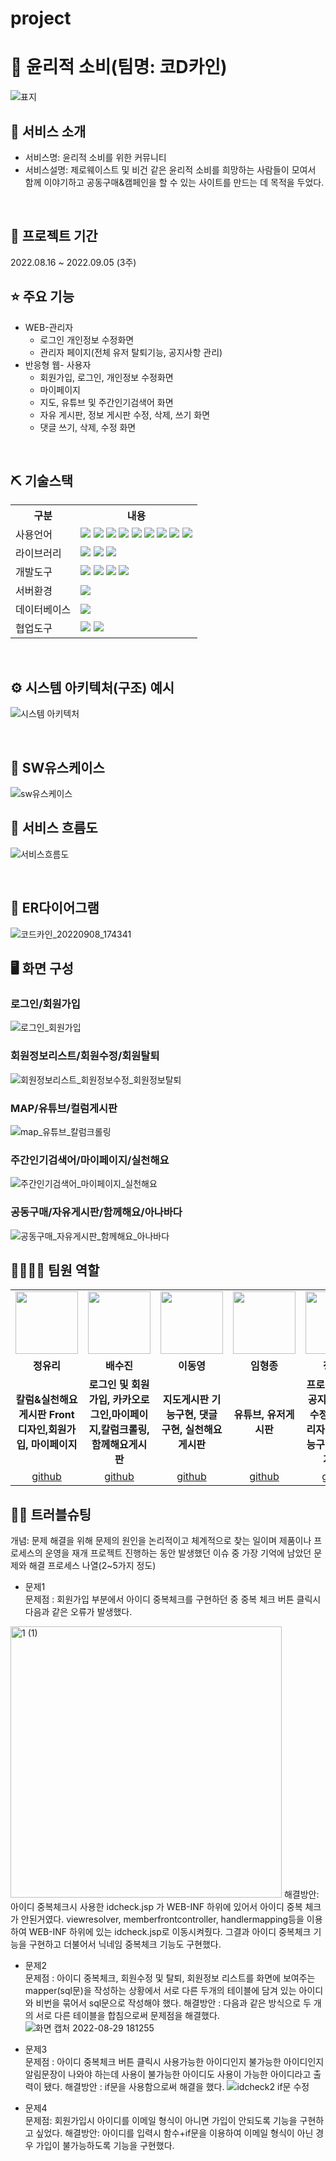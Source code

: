 # project
# 📎 윤리적 소비(팀명: 코D카인)
![표지](https://user-images.githubusercontent.com/108060144/189081142-b401b69d-03a4-4123-8492-3e600d9a5070.jpg)


## 👀 서비스 소개
* 서비스명:  윤리적 소비를 위한 커뮤니티 
* 서비스설명: 제로웨이스트 및 비건 같은 윤리적 소비를 희망하는 사람들이 모여서 함께 이야기하고 공동구매&캠페인을 할 수 있는 사이트를 만드는 데 목적을 두었다. 
<br>

## 📅 프로젝트 기간
2022.08.16 ~ 2022.09.05 (3주)
<br>

## ⭐ 주요 기능
* WEB-관리자
    * 로그인 개인정보 수정화면
    * 관리자 페이지(전체 유저 탈퇴기능, 공지사항 관리)
* 반응형 웹- 사용자
    * 회원가입, 로그인, 개인정보 수정화면
    * 마이페이지
    * 지도, 유튜브 및 주간인기검색어 화면
    * 자유 게시판, 정보 게시판 수정, 삭제, 쓰기 화면
    * 댓글 쓰기, 삭제, 수정 화면

<br>

## ⛏ 기술스택
<table>
    <tr>
        <th>구분</th>
        <th>내용</th>
    </tr>
    <tr>
        <td>사용언어</td>
        <td>
            <img src="https://img.shields.io/badge/Java-007396?style=for-the-badge&logo=java&logoColor=white"/>
            <img src="https://img.shields.io/badge/Python-3776AB?style=for-the-badge&logo=Python&logoColor=white"/>
            <img src="https://img.shields.io/badge/HTML5-E34F26?style=for-the-badge&logo=HTML5&logoColor=white"/>
            <img src="https://img.shields.io/badge/CSS3-1572B6?style=for-the-badge&logo=CSS3&logoColor=white"/>
            <img src="https://img.shields.io/badge/JavaScript-F7DF1E?style=for-the-badge&logo=JavaScript&logoColor=white"/>
            <img src="https://img.shields.io/badge/JSON-3776AB?style=for-the-badge&logo=JSON&logoColor=white"/>
           <img src="https://img.shields.io/badge/JSP-007395?style=for-the-badge&logo=JSP&logoColor=white"/> 
           <img src="https://img.shields.io/badge/Ajax-00599C?style=for-the-badge&logo=Ajax&logoColor=white"/> 
           <img src="https://img.shields.io/badge/jQuery-0769AD?style=for-the-badge&logo=jQuery&logoColor=white"/> 
        </td>
    </tr>
    <tr>
        <td>라이브러리</td>
        <td>
            <img src="https://img.shields.io/badge/BootStrap-7952B3?style=for-the-badge&logo=BootStrap&logoColor=white"/>
            <img src="https://img.shields.io/badge/KakaoMap-FFCD00?style=for-the-badge&logo=Kakao&logoColor=white"/>
           <img src="https://img.shields.io/badge/Kakao Api-007CE2?style=for-the-badge&logo=KaKao Api&logoColor=white">
        </td>
    </tr>
    <tr>
        <td>개발도구</td>
        <td>
            <img src="https://img.shields.io/badge/Eclipse-2C2255?style=for-the-badge&logo=Eclipse&logoColor=white"/>
            <img src="https://img.shields.io/badge/Anaconda-44A833?style=for-the-badge&logo=Anaconda&logoColor=white"/>
            <img src="https://img.shields.io/badge/Jupyter-F37626?style=for-the-badge&logo=Jupyter&logoColor=white"/>
            <img src="https://img.shields.io/badge/VSCode-007ACC?style=for-the-badge&logo=VisualStudioCode&logoColor=white"/>
        </td>
    </tr>
    <tr>
        <td>서버환경</td>
        <td>
            <img src="https://img.shields.io/badge/Apache Tomcat-D22128?style=for-the-badge&logo=Apache Tomcat&logoColor=white"/>
        </td>
    </tr>
    <tr>
        <td>데이터베이스</td>
        <td>            
            <img src="https://img.shields.io/badge/Oracle 11g-F80000?style=for-the-badge&logo=Oracle&logoColor=white"/>
        </td>
    </tr>
    <tr>
        <td>협업도구</td>
        <td>
            <img src="https://img.shields.io/badge/Git-F05032?style=for-the-badge&logo=Git&logoColor=white"/>
            <img src="https://img.shields.io/badge/GitHub-181717?style=for-the-badge&logo=GitHub&logoColor=white"/>
        </td>
    </tr>
</table>


<br>


## ⚙ 시스템 아키텍처(구조) 예시 
![시스템 아키텍처](https://user-images.githubusercontent.com/108060144/191792863-796306dc-eaa1-452c-a096-cb428ead12f4.jpg)

<br>

## 📌 SW유스케이스
![sw유스케이스](https://user-images.githubusercontent.com/108060144/191792975-d3f46638-e481-4171-aa1c-5abef883ea16.jpg)
<br>


## 📌 서비스 흐름도
![서비스흐름도](https://user-images.githubusercontent.com/108060144/191793113-4e80bddc-b80e-492e-8b1a-07ca3f509f6b.jpg)

<br>

## 📌 ER다이어그램
![코드카인_20220908_174341](https://user-images.githubusercontent.com/108060144/189081822-68925dbe-7e0f-472b-bd2d-e9d9235e63e2.png)
<br>

## 🖥 화면 구성

### 로그인/회원가입
![로그인_회원가입](https://user-images.githubusercontent.com/108060144/193868357-2874bd26-9a4a-4399-9092-f04b17b487fe.png)
<br>

### 회원정보리스트/회원수정/회원탈퇴
![회원정보리스트_회원정보수정_회원정보탈퇴](https://user-images.githubusercontent.com/108060144/193868497-1ffd096b-7000-43f1-959b-5ae5d5803cde.png)
<br>

### MAP/유튜브/컬럼게시판
![map_유튜브_칼럼크롤링](https://user-images.githubusercontent.com/108060144/193868636-60a05278-fd2d-4a82-baad-df04d4815eac.png)
<br>

### 주간인기검색어/마이페이지/실천해요
![주간인기검색어_마이페이지_실천해요](https://user-images.githubusercontent.com/108060144/193868763-0ffbb941-7f0c-4cb7-9da8-006da086a28b.png)
<br>

### 공동구매/자유게시판/함께해요/아나바다
![공동구매_자유게시판_함께해요_아나바다](https://user-images.githubusercontent.com/108060144/193868899-1bb270bf-16f9-4ffe-89c5-ff6749830c94.png)
<br>

## 👨‍👩‍👦‍👦 팀원 역할
<table>
  <tr>
    <td align="center"><img src="https://user-images.githubusercontent.com/108060144/193870782-8d0d61be-8e4e-44cc-b977-d9d610edc2bc.png" width="100" height="100"/></td>
    <td align="center"><img src="https://user-images.githubusercontent.com/108060144/193871794-93883309-928e-4d59-aff6-2d10f1c215d7.png" width="100" height="100"/></td>
    <td align="center"><img src="https://user-images.githubusercontent.com/108060144/193872033-09a3ad1a-4eac-436e-b3b0-6c9ca66cb476.png" width="100" height="100"/></td>
    <td align="center"><img src="https://user-images.githubusercontent.com/108060144/193872289-9310ae8a-0dfe-4278-800e-151f3878e77e.png" width="100" height="100"/></td>
    <td align="center"><img src="https://user-images.githubusercontent.com/108060144/193872477-c90da1b8-d02b-45e5-9392-6803e343e2fe.png" width="100" height="100"/></td>
     <td align="center"><img src="https://user-images.githubusercontent.com/108060144/193872151-4b2bf4ae-4e9b-4e26-80a6-981c12caf6b8.png" width="100" height="100"/></td>
  </tr>
  <tr>
    <td align="center"><strong>정유리</strong></td>
    <td align="center"><strong>배수진</strong></td>
    <td align="center"><strong>이동영</strong></td>
    <td align="center"><strong>임형종</strong></td>
    <td align="center"><strong>정대일</strong></td>
    <td align="center"><strong>최정윤</strong></td>
  </tr>
  <tr>
    <td align="center"><b>칼럼&실천해요 게시판 Front디자인,회원가입, 마이페이지</b></td>
    <td align="center"><b>로그인 및 회원가입, 카카오로그인,마이페이지,칼럼크롤링,함께해요게시판</b></td>
    <td align="center"><b>지도게시판 기능구현, 댓글 구현, 실천해요게시판</b></td>
    <td align="center"><b>유튜브, 유저게시판</b></td>
    <td align="center"><b>프로젝트 총괄,공지사항 기능수정, 지도,관리자 페이지 기능구현, 등급제 게시판</b></td>
    <td align="center"><b>메인페이지 디자인,디자인 총괄, 칼럼 크롤링,주간 인기검색어,공동구매게시판</b></td>
  </tr>
  <tr>
    <td align="center"><a href="https://github.com/magnetic8" target='_blank'>github</a></td>
    <td align="center"><a href="https://github.com/suuuuuejin" target='_blank'>github</a></td>
    <td align="center"><a href="https://github.com/ldy28" target='_blank'>github</a></td>
    <td align="center"><a href="https://github.com/imhyeongjong" target='_blank'>github</a></td>
    <td align="center"><a href="https://github.com/Arcana12" target='_blank'>github</a></td>
    <td align="center"><a href="https://github.com/Amarinnn" target='_blank'>github</a></td>
  </tr>
</table>

## 🤾‍♂️ 트러블슈팅
개념: 문제 해결을 위해 문제의 원인을 논리적이고 체계적으로 찾는 일이며 제품이나 프로세스의 운영을 재개
프로젝트 진행하는 동안 발생했던 이슈 중 가장 기억에 남았던 문제와 해결 프로세스 나열(2~5가지 정도)
  
* 문제1<br>
 문제점 : 회원가입 부분에서 아이디 중복체크를 구현하던 중 중복 체크 버튼 클릭시 다음과 같은 오류가 발생했다.
 <img width="434" alt="1 (1)" src="https://user-images.githubusercontent.com/108060144/191793226-7565a86b-3ee4-4830-aa2f-6040fb1e1b8c.png">
 해결방안:  아이디 중복체크시 사용한 idcheck.jsp 가 WEB-INF 하위에 있어서 아이디 중복 체크가 안된거였다.
 viewresolver, memberfrontcontroller, handlermapping등을 이용하여 WEB-INF 하위에 있는 idcheck.jsp로 이동시켜줬다.  
 그결과 아이디 중복체크 기능을 구현하고 더불어서 닉네임 중복체크 기능도 구현했다. 
 
 
 
* 문제2<br>
 문제점 : 아이디 중복체크, 회원수정 및 탈퇴, 회원정보 리스트를 화면에 보여주는 mapper(sql문)을 작성하는 상황에서
 서로 다른 두개의 테이블에 담겨 있는 아이디와 비번을 묶어서 sql문으로 작성해야 했다.
 해결방안 : 다음과 같은 방식으로 두 개의 서로 다른 테이블을 합침으로써 문제점을 해결했다. 
 ![화면 캡처 2022-08-29 181255](https://user-images.githubusercontent.com/108060144/191795014-e786328a-36d5-4dca-a7db-a810ac6acec2.png)
 
 * 문제3<br>
 문제점 : 아이디 중복체크 버튼 클릭시 사용가능한 아이디인지 불가능한 아이디인지 알림문장이 나와야 하는데 
 사용이 불가능한 아이디도 사용이 가능한 아이디라고 출력이 됐다. 
 해결방안 : if문을 사용함으로써 해결을 했다. 
 ![idcheck2 if문 수정](https://user-images.githubusercontent.com/108060144/191795236-f4d5b903-a727-4221-a86b-a9de400a774e.png)
  
  * 문제4<br>
  문제점: 회원가입시 아이디를 이메일 형식이 아니면 가입이 안되도록 기능을 구현하고 싶었다. 
  해결방안: 아이디를 입력시 함수+if문을 이용하여 이메일 형식이 아닌 경우 가입이 불가능하도록 기능을 구현했다. 
  

  
